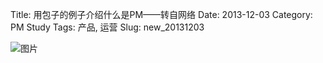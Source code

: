 Title: 用包子的例子介绍什么是PM——转自网络
Date: 2013-12-03
Category: PM Study
Tags: 产品, 运营
Slug: new_20131203

![图片](https://lh3.googleusercontent.com/FBvRYY78-nnhzYjBghy0jYG_TihqZdqfL-lnfRsfDNQ=w36-h144-p-no "包子互联网")
